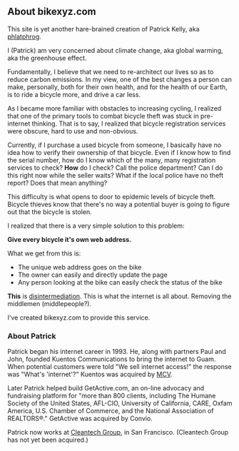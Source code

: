 ## About bikexyz.com

This site is yet another hare-brained creation of Patrick Kelly, aka [phlatphrog](http://twitter.com/phlatphrog).

I (Patrick) am very concerned about climate change, aka global warming, aka the
greenhouse effect.

Fundamentally, I believe that we need to re-architect our lives so as to reduce
carbon emissions. In my view, one of the best changes a person can make,
personally, both for their own health, and for the health of our Earth, is to
ride a bicycle more, and drive a car less.

As I became more familiar with obstacles to increasing cycling, I realized that
one of the primary tools to combat bicycle theft was stuck in pre-internet
thinking. That is to say, I realized that bicycle registration services were
obscure, hard to use and non-obvious.

Currently, if I purchase a used bicycle from someone, I basically have no idea how to verify
their ownership of that bicycle. Even if I know how to find the serial number, how do I know
which of the many, many registration services to check? **How** do I check? Call the police
department? Can I do this right now while the seller waits? What if the local police have no
theft report? Does that mean anything?

This difficulty is what opens to door to epidemic levels of bicycle theft.
Bicycle thieves know that there's no way a potential buyer is going to figure out
that the bicycle is stolen.

I realized that there is a very simple solution to this problem:

**Give every bicycle it's own web address.**

What we get from this is:

* The unique web address goes on the bike
* The owner can easily and directly update the page
* Any person looking at the bike can easily check the status of the bike 

**This** is [disintermediation](http://en.wikipedia.org/wiki/Disintermediation).
This is what the internet is all about. Removing the middlemen (middlepeople?).

I've created bikexyz.com to provide this service.


### About Patrick
 
Patrick began his internet career in 1993.
He, along with partners Paul and John, founded Kuentos Communications to bring 
the internet to Guam. When potential customers were told
"We sell internet access!" the response was "What's 'internet'?"
Kuentos was acquired by [MCV](http://www.mcvguam.com).

Later Patrick helped build GetActive.com, an on-line advocacy and fundraising platform 
for "more than 800 clients, including The Humane Society of the United States, AFL-CIO, University of California, CARE, Oxfam America, U.S. Chamber of Commerce, and the National Association of REALTORS®."
GetActive was acquired by Convio.

Patrick now works at [Cleantech Group](http://www.cleantech.com), in San
Francisco. (Cleantech Group has not yet been acquired.)

